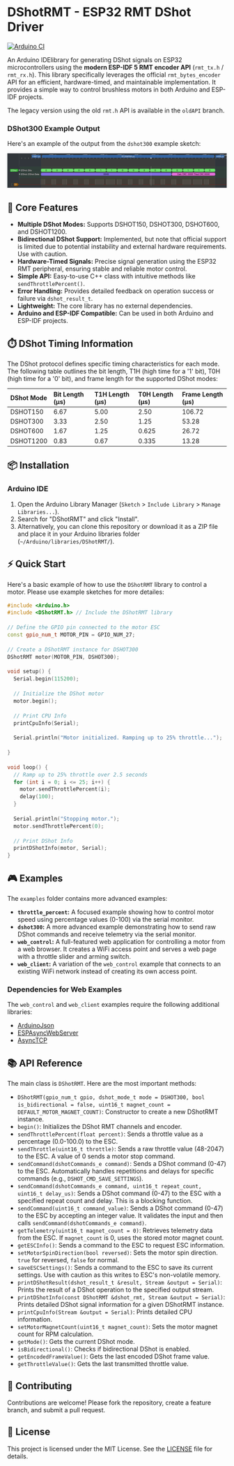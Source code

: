 # DShotRMT - ESP32 RMT DShot Driver

[![Arduino CI](https://github.com/derdoktor667/DShotRMT/actions/workflows/ci.yml/badge.svg)](https://github.com/derdoktor667/DShotRMT/actions/workflows/ci.yml)

An Arduino IDElibrary for generating DShot signals on ESP32 microcontrollers using the **modern ESP-IDF 5 RMT encoder API** (`rmt_tx.h` / `rmt_rx.h`). This library specifically leverages the official `rmt_bytes_encoder` API for an efficient, hardware-timed, and maintainable implementation. It provides a simple way to control brushless motors in both Arduino and ESP-IDF projects.

 The legacy version using the old `rmt.h` API is available in the `oldAPI` branch.

### DShot300 Example Output

Here's an example of the output from the `dshot300` example sketch:

![DShot300 Example Output](img/dshot300.png)

## 🚀 Core Features

- **Multiple DShot Modes:** Supports DSHOT150, DSHOT300, DSHOT600, and DSHOT1200.
- **Bidirectional DShot Support:** Implemented, but note that official support is limited due to potential instability and external hardware requirements. Use with caution.
- **Hardware-Timed Signals:** Precise signal generation using the ESP32 RMT peripheral, ensuring stable and reliable motor control.
- **Simple API:** Easy-to-use C++ class with intuitive methods like `sendThrottlePercent()`.
- **Error Handling:** Provides detailed feedback on operation success or failure via `dshot_result_t`.
- **Lightweight:** The core library has no external dependencies.
- **Arduino and ESP-IDF Compatible:** Can be used in both Arduino and ESP-IDF projects.

## ⏱️ DShot Timing Information

The DShot protocol defines specific timing characteristics for each mode. The following table outlines the bit length, T1H (high time for a '1' bit), T0H (high time for a '0' bit), and frame length for the supported DShot modes:

| DShot Mode | Bit Length (µs) | T1H Length (µs) | T0H Length (µs) | Frame Length (µs) |
| :--------- | :-------------- | :-------------- | :-------------- | :---------------- |
| DSHOT150   | 6.67            | 5.00            | 2.50            | 106.72            |
| DSHOT300   | 3.33            | 2.50            | 1.25            | 53.28             |
| DSHOT600   | 1.67            | 1.25            | 0.625           | 26.72             |
| DSHOT1200  | 0.83            | 0.67            | 0.335           | 13.28             |

## 📦 Installation

### Arduino IDE

1.  Open the Arduino Library Manager (`Sketch` > `Include Library` > `Manage Libraries...`).
2.  Search for "DShotRMT" and click "Install".
3.  Alternatively, you can clone this repository or download it as a ZIP file and place it in your Arduino libraries folder (`~/Arduino/libraries/DShotRMT/`).

## ⚡ Quick Start

Here's a basic example of how to use the `DShotRMT` library to control a motor. Please use example sketches for more detailes:

```cpp
#include <Arduino.h>
#include <DShotRMT.h> // Include the DShotRMT library

// Define the GPIO pin connected to the motor ESC
const gpio_num_t MOTOR_PIN = GPIO_NUM_27;

// Create a DShotRMT instance for DSHOT300
DShotRMT motor(MOTOR_PIN, DSHOT300);

void setup() {
  Serial.begin(115200);

  // Initialize the DShot motor
  motor.begin();

  // Print CPU Info
  printCpuInfo(Serial);

  Serial.println("Motor initialized. Ramping up to 25% throttle...");
  
}

void loop() {
  // Ramp up to 25% throttle over 2.5 seconds
  for (int i = 0; i <= 25; i++) {
    motor.sendThrottlePercent(i);
    delay(100);
  }
  
  Serial.println("Stopping motor.");
  motor.sendThrottlePercent(0);

  // Print DShot Info
  printDShotInfo(motor, Serial);
}
```

## 🎮 Examples

The `examples` folder contains more advanced examples:

- **`throttle_percent`:** A focused example showing how to control motor speed using percentage values (0-100) via the serial monitor.
- **`dshot300`:** A more advanced example demonstrating how to send raw DShot commands and receive telemetry via the serial monitor.
- **`web_control`:** A full-featured web application for controlling a motor from a web browser. It creates a WiFi access point and serves a web page with a throttle slider and arming switch.
- **`web_client`:** A variation of the `web_control` example that connects to an existing WiFi network instead of creating its own access point.

### Dependencies for Web Examples

The `web_control` and `web_client` examples require the following additional libraries:

- [ArduinoJson](https://github.com/bblanchon/ArduinoJson)
- [ESPAsyncWebServer](https://github.com/ESP32Async/ESPAsyncWebServer)
- [AsyncTCP](https://github.com/ESP32Async/AsyncTCP)

## 📚 API Reference

The main class is `DShotRMT`. Here are the most important methods:

- `DShotRMT(gpio_num_t gpio, dshot_mode_t mode = DSHOT300, bool is_bidirectional = false, uint16_t magnet_count = DEFAULT_MOTOR_MAGNET_COUNT)`: Constructor to create a new DShotRMT instance.
- `begin()`: Initializes the DShot RMT channels and encoder.
- `sendThrottlePercent(float percent)`: Sends a throttle value as a percentage (0.0-100.0) to the ESC.
- `sendThrottle(uint16_t throttle)`: Sends a raw throttle value (48-2047) to the ESC. A value of 0 sends a motor stop command.
- `sendCommand(dshotCommands_e command)`: Sends a DShot command (0-47) to the ESC. Automatically handles repetitions and delays for specific commands (e.g., `DSHOT_CMD_SAVE_SETTINGS`).
- `sendCommand(dshotCommands_e command, uint16_t repeat_count, uint16_t delay_us)`: Sends a DShot command (0-47) to the ESC with a specified repeat count and delay. This is a blocking function.
- `sendCommand(uint16_t command_value)`: Sends a DShot command (0-47) to the ESC by accepting an integer value. It validates the input and then calls `sendCommand(dshotCommands_e command)`.
- `getTelemetry(uint16_t magnet_count = 0)`: Retrieves telemetry data from the ESC. If `magnet_count` is 0, uses the stored motor magnet count.
- `getESCInfo()`: Sends a command to the ESC to request ESC information.
- `setMotorSpinDirection(bool reversed)`: Sets the motor spin direction. `true` for reversed, `false` for normal.
- `saveESCSettings()`: Sends a command to the ESC to save its current settings. Use with caution as this writes to ESC's non-volatile memory.
- `printDShotResult(dshot_result_t &result, Stream &output = Serial)`: Prints the result of a DShot operation to the specified output stream.
- `printDShotInfo(const DShotRMT &dshot_rmt, Stream &output = Serial)`: Prints detailed DShot signal information for a given DShotRMT instance.
- `printCpuInfo(Stream &output = Serial)`: Prints detailed CPU information.
- `setMotorMagnetCount(uint16_t magnet_count)`: Sets the motor magnet count for RPM calculation.
- `getMode()`: Gets the current DShot mode.
- `isBidirectional()`: Checks if bidirectional DShot is enabled.
- `getEncodedFrameValue()`: Gets the last encoded DShot frame value.
- `getThrottleValue()`: Gets the last transmitted throttle value.

## 🤝 Contributing

Contributions are welcome! Please fork the repository, create a feature branch, and submit a pull request.

## 📄 License

This project is licensed under the MIT License. See the [LICENSE](LICENSE) file for details.
